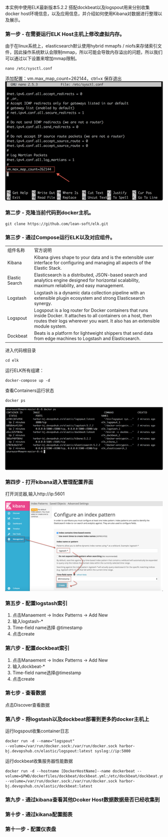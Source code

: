 本实例中使用ELK最新版本5.2.2 搭配dockbeat以及logspout用来分别收集docker host环境信息，以及应用信息，并介绍如何使用Kibana对数据进行整理以及展示。


<h3>第一步 - 在需要运行ELK Host主机上修改虚拟内存。</h3>

由于在linux系统上，elasticsearch默认使用hybrid mmapfs / niofs来存储索引文件，因此操作系统默认会限制mmap，所以可能会导致内存溢出的问题，所以我们可以通过以下设置来增加mmap限制。

    nano /etc/sysctl.conf 

添加配置：vm.max_map_count=262144，ctrl+x 保存退出
![alt text](./images/vm-mmap-update.png)


<h3>第二步 - 克隆当前代码到docker主机。</h3>

    git clone https://github.com/lean-soft/elk.git

<h3>第三步 - 通过Compose运行ELK以及对应组件。</h3>
<table>
		<tr>
		<td>
		组件名称
		</td>
		<td>官方说明</td>
		</tr>
    <tr>
        <td>Kibana</td>
        <td>Kibana gives shape to your data and is the extensible user interface for configuring and managing all aspects of the Elastic Stack.</td>
       <tr>
        <td>Elastic Search</td>
        <td>Elasticsearch is a distributed, JSON-based search and analytics engine designed for horizontal scalability, maximum reliability, and easy management.</td>
    </tr>
     <tr>
        <td>Logstash</td>
        <td>Logstash is a dynamic data collection pipeline with an extensible plugin ecosystem and strong Elasticsearch synergy.
        </td>
    </tr>
     <tr>
        <td>Logspout</td>
        <td>Logspout is a log router for Docker containers that runs inside Docker. It attaches to all containers on a host, then routes their logs wherever you want. It also has an extensible module system.</td>
    </tr>
    <tr>
        <td>Dockbeat</td>
        <td>Beats is a platform for lightweight shippers that send data from edge machines to Logstash and Elasticsearch.</td>
    </tr>
</table>

进入代码根目录

    cd elk

运行ELK所有组建：

    docker-compose up -d
    
查看Containers运行状态

    docker ps

![alt text](./images/docker-ps.png)

<h3>第四步 - 打开kibana进入管理配置界面</h3>

打开浏览器,输入http://ip:5601

![alt text](./images/kibana-manage-add-index-logstash.png)

<h3>第五步 - 配置logstash索引</h3>

 1. 点击Manaement -> Index Patterns -> Add New 
 2. 输入logstash-* 
 3. Time-field name选择 @timestamp 
 4. 点击create

<h3>第六步 - 配置dockbeat索引</h3>

 1. 点击Manaement -> Index Patterns -> Add New 
 2. 输入dockbeat-* 
 3. Time-field name选择@timestamp 
 4. 点击create

<h3>第七步 - 查看数据</h3>
点击Discover查看数据

<h3>第八步 - 将logstash以及dockbeat部署到更多的docker主机上</h3>
运行logspout收集container日志

    docker run -d --name="logspout"
    --volume=/var/run/docker.sock:/var/run/docker.sock harbor-bj.devopshub.cn/elastic/logspout:latest syslog://ip:5000

运行dockbeat收集服务器性能数据

    docker run -d --hostname [DockerHostName]--name dockerbeat --volume=$PWD/dockerfiles/dockbeat/dockbeat.yml:/etc/dockbeat/dockbeat.yml --volume=/var/run/docker.sock:/var/run/docker.sock harbor-bj.devopshub.cn/elastic/dockbeat:latest

<h3>第九步 - 通过kibana查看其他Dcoker Host数据数据是否已经收集到</h3>

<h3>第十步 - 通过kikana配置图表</h3>

<h3>第十一步 - 配置仪表盘</h3>





